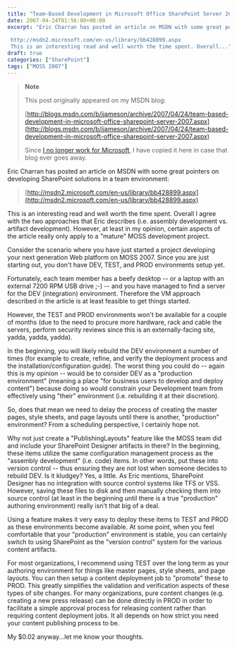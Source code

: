 ```yaml
---
title: "Team-Based Development in Microsoft Office SharePoint Server 2007"
date: 2007-04-24T01:56:00+08:00
excerpt: "Eric Charran has posted an article on MSDN with some great pointers on developing SharePoint solutions in a team environment: 
 
 http://msdn2.microsoft.com/en-us/library/bb428899.aspx 
 This is an interesting read and well worth the time spent. Overall..."
draft: true
categories: ["SharePoint"]
tags: ["MOSS 2007"]
---
```


> **Note**
>
> This post originally appeared on my MSDN blog:
>
> [http://blogs.msdn.com/b/jjameson/archive/2007/04/24/team-based-development-in-microsoft-office-sharepoint-server-2007.aspx](http://blogs.msdn.com/b/jjameson/archive/2007/04/24/team-based-development-in-microsoft-office-sharepoint-server-2007.aspx)
>
> Since
> [I no longer work for Microsoft](/blog/jjameson/2011/09/02/last-day-with-microsoft), I have copied it here in case that
> blog ever goes away.

Eric Charran has posted an article on MSDN with some great pointers on developing
SharePoint solutions in a team environment:

> [http://msdn2.microsoft.com/en-us/library/bb428899.aspx](http://msdn2.microsoft.com/en-us/library/bb428899.aspx)

This is an interesting read and well worth the time spent. Overall I agree
with the two approaches that Eric describes (i.e. assembly development vs. artifact
development). However, at least in my opinion, certain aspects of the article
really only apply to a "mature" MOSS development project.

Consider the scenario where you have just started a project developing your
next generation Web platform on MOSS 2007. Since you are just starting out,
you don't have DEV, TEST, and PROD environments setup yet.

Fortunately, each team member has a beefy desktop -- or a laptop with an
external 7200 RPM USB drive ;-) -- and you have managed to find a server for
the DEV (integration) environment. Therefore the VM approach described in the
article is at least feasible to get things started.

However, the TEST and PROD environments won't be available for a couple of
months (due to the need to procure more hardware, rack and cable the servers,
perform security reviews since this is an externally-facing site, yadda, yadda,
yadda).

In the beginning, you will likely rebuild the DEV environment a number of
times (for example to create, refine, and verify the deployment process and
the installation/configuration guide). The worst thing you could do -- again
this is my opinion -- would be to consider DEV as a "production environment"
(meaning a place "for business users to develop and deploy content") because
doing so would constrain your Development team from effectively using "their"
environment (i.e. rebuilding it at their discretion).

So, does that mean we need to delay the process of creating the master pages,
style sheets, and page layouts until there is another, "production" environment?
From a scheduling perspective, I certainly hope not.

Why not just create a "PublishingLayouts" feature like the MOSS team did
and include your SharePoint Designer artifacts in there? In the beginning, these
items utilize the same configuration management process as the "assembly development"
(i.e. code) items. In other words, put these into version control -- thus ensuring
they are not lost when someone decides to rebuild DEV. Is it kludgey? Yes, a
little. As Eric mentions, SharePoint Designer has no integration with source
control systems like TFS or VSS. However, saving these files to disk and then
manually checking them into source control (at least in the beginning until
there is a true "production" authoring environment) really isn't that big of
a deal.

Using a feature makes it very easy to deploy these items to TEST and PROD
as these environments become available. At some point, when you feel comfortable
that your "production" environment is stable, you can certainly switch to using
SharePoint as the "version control" system for the various content artifacts.

For most organizations, I recommend using TEST over the long term as your
authoring environment for things like master pages, style sheets, and page layouts.
You can then setup a content deployment job to "promote" these to PROD. This
greatly simplifies the validation and verification aspects of these types of
site changes. For many organizations, pure content changes (e.g. creating a
new press release) can be done directly in PROD in order to facilitate a simple
approval process for releasing content rather than requiring content deployment
jobs. It all depends on how strict you need your content publishing process
to be.

My $0.02 anyway...let me know your thoughts.

